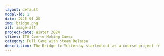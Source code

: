 ```yaml
---
layout: default
modal-id: 1
date: 2025-06-25
img: bridge.png
alt: image-alt
project-date: Winter 2024
client: ITU Course Making Games
category: Full Game with Steam Release
description: The Bridge to Yesterday started out as a course project for Making Games. In January 2024 the game was showcased at Copenhagen Gaming Week, and won the student showcase, earning us tickets to Nordic Game Conference in Malmö in May 2024, where we got to display our game along many amazing professionally made games. I worked as a game programmer on this project, working mainly on movement, camera, and puzzle mechanics. \n Link to Steam: https://store.steampowered.com/app/2786840/The_Bridge_to_Yesterday/
---
```

